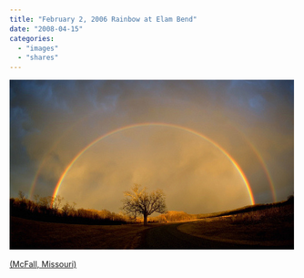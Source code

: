 ```yaml
---
title: "February 2, 2006 Rainbow at Elam Bend"
date: "2008-04-15"
categories: 
  - "images"
  - "shares"
---
```


![](images/4wnP83SaF7uixtwgo8ijnHDA_1280.jpg)

[(McFall, Missouri)](http://www.missouriskies.org/rainbow/february_rainbow_2006.html)
